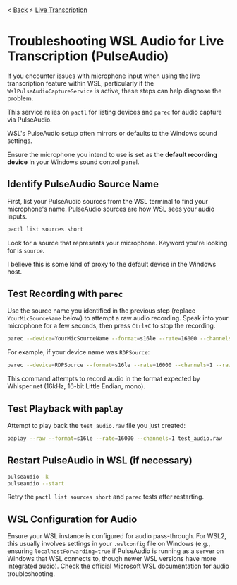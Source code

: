 < [Back](../README.md)  ⚡  [Live Transcription](../../../wwjd/docs/live_transcription/Details.md)

# Troubleshooting WSL Audio for Live Transcription (PulseAudio)

If you encounter issues with microphone input when using the live transcription feature within WSL, particularly if the `WslPulseAudioCaptureService` is active, these steps can help diagnose the problem.

This service relies on `pactl` for listing devices and `parec` for audio capture via PulseAudio.

WSL's PulseAudio setup often mirrors or defaults to the Windows sound settings.

Ensure the microphone you intend to use is set as the **default recording device** in your Windows sound control panel.


## Identify PulseAudio Source Name

First, list your PulseAudio sources from the WSL terminal to find your microphone's name. PulseAudio sources are how WSL sees your audio inputs.

```bash
pactl list sources short
```

Look for a source that represents your microphone. Keyword you're looking for is `source`.

I believe this is some kind of proxy to the default device in the Windows host.


## Test Recording with `parec`

Use the source name you identified in the previous step (replace `YourMicSourceName` below) to attempt a raw audio recording. Speak into your microphone for a few seconds, then press `Ctrl+C` to stop the recording.

```bash
parec --device=YourMicSourceName --format=s16le --rate=16000 --channels=1 --raw > test_audio.raw
```

For example, if your device name was `RDPSource`:

```bash
parec --device=RDPSource --format=s16le --rate=16000 --channels=1 --raw > test_audio.raw
```

This command attempts to record audio in the format expected by Whisper.net (16kHz, 16-bit Little Endian, mono).


## Test Playback with `paplay`

Attempt to play back the `test_audio.raw` file you just created:

```bash
paplay --raw --format=s16le --rate=16000 --channels=1 test_audio.raw
```

## Restart PulseAudio in WSL (if necessary)

```bash
pulseaudio -k
pulseaudio --start
```

Retry the `pactl list sources short` and `parec` tests after restarting.

## WSL Configuration for Audio

Ensure your WSL instance is configured for audio pass-through. For WSL2, this usually involves settings in your `.wslconfig` file on Windows (e.g., ensuring `localhostForwarding=true` if PulseAudio is running as a server on Windows that WSL connects to, though newer WSL versions have more integrated audio). Check the official Microsoft WSL documentation for audio troubleshooting.
